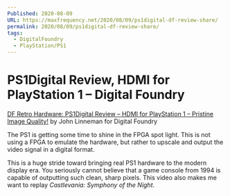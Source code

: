 ```yaml
---
Published: 2020-08-09
URL: https://maxfrequency.net/2020/08/09/ps1digital-df-review-share/
permalink: 2020/08/09/ps1digital-df-review-share/
tags:
  - DigitalFoundry
  - PlayStation/PS1
---
```

# PS1Digital Review, HDMI for PlayStation 1 – Digital Foundry

[DF Retro Hardware: PS1Digital Review – HDMI for PlayStation 1 – Pristine Image Quality!](https://www.youtube.com/watch?v=fmvs_ob4t3w) by John Linneman for Digital Foundry

The PS1 is getting some time to shine in the FPGA spot light. This is not using a FPGA to emulate the hardware, but rather to upscale and output the video signal in a digital format.

This is a huge stride toward bringing real PS1 hardware to the modern display era. You seriously cannot believe that a game console from 1994 is capable of outputting such clean, sharp pixels. This video also makes me want to replay *Castlevania: Symphony of the Night*.